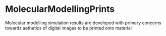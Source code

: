 # MolecularModellingPrints
Molecular modelling simulation results are developed with primary concerns towards aethetics of digital images to be printed onto material

